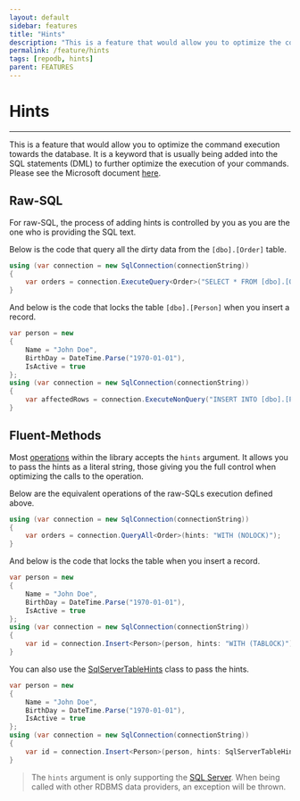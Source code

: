 ```yaml
---
layout: default
sidebar: features
title: "Hints"
description: "This is a feature that would allow you to optimize the command executions towards the database. It is a keyword that is usually being added into the SQL statements (DML) to further optimize the execution of your commands."
permalink: /feature/hints
tags: [repodb, hints]
parent: FEATURES
---
```


# Hints

---

This is a feature that would allow you to optimize the command execution towards the database. It is a keyword that is usually being added into the SQL statements (DML) to further optimize the execution of your commands. Please see the Microsoft document [here](https://docs.microsoft.com/en-us/sql/t-sql/queries/hints-transact-sql-table?view=sql-server-ver15).

## Raw-SQL

For raw-SQL, the process of adding hints is controlled by you as you are the one who is providing the SQL text.

Below is the code that query all the dirty data from the `[dbo].[Order]` table.

```csharp
using (var connection = new SqlConnection(connectionString))
{
    var orders = connection.ExecuteQuery<Order>("SELECT * FROM [dbo].[Order] WITH (NOLOCK);");
}
```

And below is the code that locks the table `[dbo].[Person]` when you insert a record.

```csharp
var person = new
{
    Name = "John Doe",
    BirthDay = DateTime.Parse("1970-01-01"),
    IsActive = true
};
using (var connection = new SqlConnection(connectionString))
{
    var affectedRows = connection.ExecuteNonQuery("INSERT INTO [dbo].[Person] WITH (TABLOCK) ([Name], [DateOfBirth], [IsActive], [CreatedDateUtc]) VALUES (@Name, @BirthDay, @IsActive, GETUTCDATE());");
}
```

## Fluent-Methods

Most [operations](/docs#operations) within the library accepts the `hints` argument. It allows you to pass the hints as a literal string, those giving you the full control when optimizing the calls to the operation.

Below are the equivalent operations of the raw-SQLs execution defined above.

```csharp
using (var connection = new SqlConnection(connectionString))
{
    var orders = connection.QueryAll<Order>(hints: "WITH (NOLOCK)");
}
```

And below is the code that locks the table when you insert a record.

```csharp
var person = new
{
    Name = "John Doe",
    BirthDay = DateTime.Parse("1970-01-01"),
    IsActive = true
};
using (var connection = new SqlConnection(connectionString))
{
    var id = connection.Insert<Person>(person, hints: "WITH (TABLOCK)");
}
```

You can also use the [SqlServerTableHints](/class/sqlservertablehints) class to pass the hints.

```csharp
var person = new
{
    Name = "John Doe",
    BirthDay = DateTime.Parse("1970-01-01"),
    IsActive = true
};
using (var connection = new SqlConnection(connectionString))
{
    var id = connection.Insert<Person>(person, hints: SqlServerTableHints.TabLock);
}
```

> The `hints` argument is only supporting the [SQL Server](https://www.nuget.org/packages/RepoDb.SqlServer). When being called with other RDBMS data providers, an exception will be thrown.
